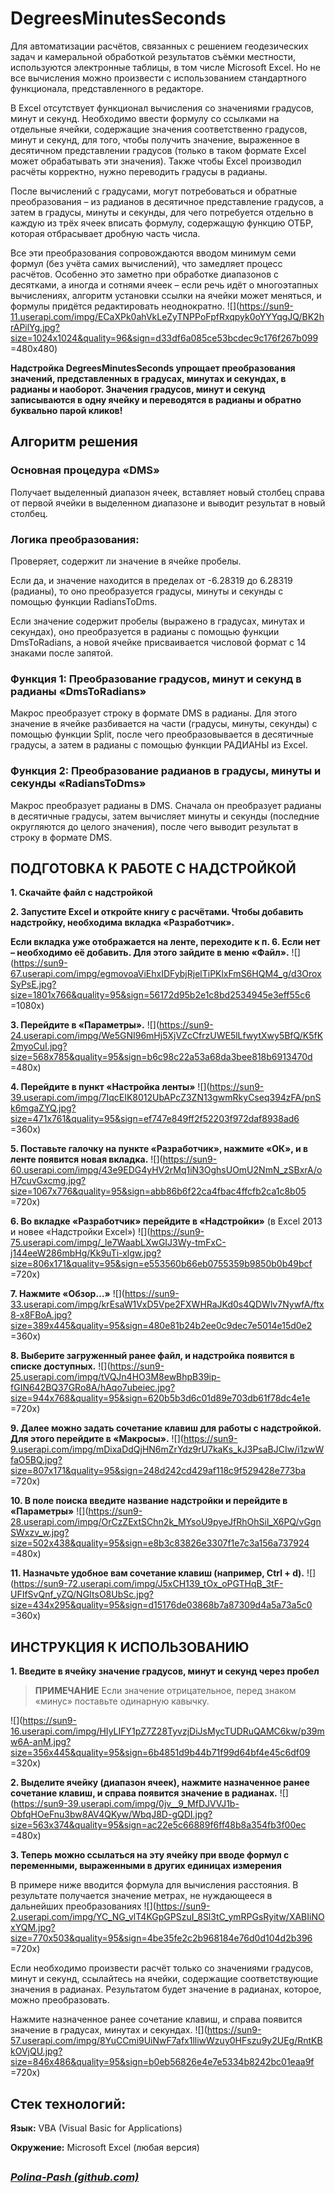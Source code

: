 # DegreesMinutesSeconds

Для автоматизации расчётов, связанных с решением геодезических задач и камеральной обработкой результатов съёмки местности, используются электронные таблицы, в том числе Microsoft  Excel. Но не все вычисления можно произвести с использованием стандартного функционала, представленного в редакторе.

В Excel  отсутствует функционал вычисления со значениями градусов, минут и секунд. Необходимо ввести формулу со ссылками на отдельные ячейки, содержащие значения соответственно градусов, минут и секунд, для того, чтобы получить значение, выраженное в десятичном представлении градусов (только в таком формате Excel  может обрабатывать эти значения). Также чтобы Excel  производил расчёты корректно, нужно переводить градусы в радианы.

После вычислений с градусами, могут потребоваться и обратные преобразования – из радианов в десятичное представление градусов, а затем в градусы, минуты и секунды, для чего потребуется отдельно в каждую из трёх ячеек вписать формулу, содержащую функцию ОТБР, которая отбрасывает дробную часть числа.

Все эти преобразования сопровождаются вводом минимум семи формул (без учёта самих вычислений), что замедляет процесс расчётов. Особенно это заметно при обработке диапазонов с десятками, а иногда и сотнями ячеек – если речь идёт о многоэтапных вычислениях, алгоритм установки ссылки на ячейки может меняться, и формулы придётся редактировать неоднократно.
![](https://sun9-11.userapi.com/impg/ECaXPk0ahVkLeZyTNPPoFpfRxqpyk0oYYYqgJQ/BK2hrAPilYg.jpg?size=1024x1024&quality=96&sign=d33df6a085ce53bcdec9c176f267b099 =480x480)

**Надстройка DegreesMinutesSeconds упрощает преобразования значений, представленных в градусах, минутах и секундах, в радианы и наоборот. Значения градусов, минут и секунд записываются в одну ячейку и переводятся в радианы и обратно буквально парой кликов!**

## Алгоритм решения

### **Основная процедура «DMS»**

Получает выделенный диапазон ячеек, вставляет новый столбец справа от первой ячейки в выделенном диапазоне и выводит результат в новый столбец.

### **Логика преобразования:**
Проверяет, содержит ли значение в ячейке пробелы.

Если да, и значение находится в пределах от -6.28319 до 6.28319 (радианы), то оно преобразуется градусы, минуты и секунды с помощью функции RadiansToDms.

Если значение содержит пробелы (выражено в градусах, минутах и секундах), оно преобразуется в радианы с помощью функции DmsToRadians, а новой ячейке присваивается числовой формат с 14 знаками после запятой.

### **Функция 1: Преобразование градусов, минут и секунд в радианы «DmsToRadians»**

Макрос преобразует строку в формате DMS в радианы. Для этого значение в ячейке разбивается на части (градусы, минуты, секунды) с помощью функции Split, после чего преобразовывается в десятичные градусы, а затем в радианы с помощью функции РАДИАНЫ из Excel.

### **Функция 2: Преобразование радианов в градусы, минуты и секунды «RadiansToDms»**
Макрос преобразует радианы в DMS. Сначала он преобразует радианы в десятичные градусы, затем вычисляет минуты и секунды (последние округляются до целого значения), после чего выводит результат в строку в формате DMS.

## **ПОДГОТОВКА К РАБОТЕ С НАДСТРОЙКОЙ**

**1. Скачайте файл с надстройкой**

**2. Запустите Excel и откройте книгу с расчётами. Чтобы добавить надстройку, необходима вкладка «Разработчик».**

**Если вкладка уже отображается на ленте, переходите к п. 6. Если нет – необходимо её добавить.  Для этого зайдите в меню «Файл».**
![](https://sun9-67.userapi.com/impg/egmovoaViEhxIDFybjRjelTiPKlxFmS6HQM4_g/d3OroxSyPsE.jpg?size=1801x766&quality=95&sign=56172d95b2e1c8bd2534945e3eff55c6 =1080x)

**3. Перейдите в «Параметры».**
![](https://sun9-24.userapi.com/impg/We5GNI96mHj5XjVZcCfrzUWE5lLfwytXwy5BfQ/K5fK2myoCuI.jpg?size=568x785&quality=95&sign=b6c98c22a53a68da3bee818b6913470d =480x)

**4. Перейдите в пункт «Настройка ленты»**
![](https://sun9-39.userapi.com/impg/7IqcEIK8012UbAPcZ3ZN13gwmRkyCseq394zFA/pnSk6mgaZYQ.jpg?size=471x761&quality=95&sign=ef747e849ff2f52203f972daf8938ad6 =360x)

**5. Поставьте галочку на пункте «Разработчик», нажмите «ОК», и в ленте появится новая вкладка.**
![](https://sun9-60.userapi.com/impg/43e9EDG4yHV2rMq1iN3OghsUOmU2NmN_zSBxrA/oH7cuvGxcmg.jpg?size=1067x776&quality=95&sign=abb86b6f22ca4fbac4ffcfb2ca1c8b05 =720x)

**6. Во вкладке «Разработчик» перейдите в «Надстройки»** (в Excel 2013 и новее «Надстройки Excel»)
![](https://sun9-75.userapi.com/impg/_le7WaabLXwGIJ3Wy-tmFxC-j144eeW286mbHg/Kk9uTi-xlgw.jpg?size=806x171&quality=95&sign=e553560b66eb0755359b9850b0b49bcf =720x)

**7. Нажмите «Обзор…»**
![](https://sun9-33.userapi.com/impg/krEsaW1VxD5Vpe2FXWHRaJKd0s4QDWlv7NywfA/ftx8-x8FBoA.jpg?size=389x445&quality=95&sign=480e81b24b2ee0c9dec7e5014e15d0e2 =360x)

**8. Выберите загруженный ранее файл, и надстройка появится в списке доступных.**
![](https://sun9-25.userapi.com/impg/tVQJn4HO3M8ewBhpB39ip-fGIN642BQ37GRo8A/hAqo7ubeiec.jpg?size=944x768&quality=95&sign=620b5b3d6c01d89e703db61f78dc4e1e =720x)

**9. Далее можно задать сочетание клавиш для работы с надстройкой. Для этого перейдите в «Макросы».**
![](https://sun9-9.userapi.com/impg/mDixaDdQjHN6mZrYdz9rU7kaKs_kJ3PsaBJCIw/i1zwWfaO5BQ.jpg?size=807x171&quality=95&sign=248d242cd429af118c9f529428e773ba =720x)

**10. В поле поиска введите название надстройки и перейдите в «Параметры»**
![](https://sun9-28.userapi.com/impg/OrCzZExtSChn2k_MYsoU9pyeJfRhOhSil_X6PQ/vGgnSWxzv_w.jpg?size=502x438&quality=95&sign=e8b3c83826e3307f1e7c3a156a737924 =480x)

**11. Назначьте удобное вам сочетание клавиш (например, Ctrl + d).**
![](https://sun9-72.userapi.com/impg/J5xCH139_tOx_oPGTHqB_3tF-UFIfSvQnf_yZQ/NGItsO8UbSc.jpg?size=434x295&quality=95&sign=d15176de03868b7a87309d4a5a73a5c0 =360x)

## **ИНСТРУКЦИЯ К ИСПОЛЬЗОВАНИЮ**

**1. Введите в ячейку значение градусов, минут и секунд через пробел**

>**ПРИМЕЧАНИЕ**
Если значение отрицательное, перед знаком «минус» поставьте одинарную кавычку.

![](https://sun9-16.userapi.com/impg/HIyLIFY1pZ7Z28TyvzjDiJsMycTUDRuQAMC6kw/p39mw6A-anM.jpg?size=356x445&quality=95&sign=6b4851d9b44b71f99d64bf4e45c6df09 =320x)

**2. Выделите ячейку (диапазон ячеек), нажмите назначенное ранее сочетание клавиш, и справа появится значение в радианах.**
![](https://sun9-39.userapi.com/impg/0jv__9_MfDJVVJ1b-ObfqHOeFnu3bw8AV4QKyw/WbqJ8D-gQDI.jpg?size=563x374&quality=95&sign=ac22e5c66889f6ff48b8a354fb3f00ec =480x)

**3. Теперь можно ссылаться на эту ячейку при вводе формул с переменными, выраженными в других единицах измерения**

В примере ниже вводится формула для вычисления расстояния. В результате получается значение метрах, не нуждающееся в дальнейших преобразованиях
![](https://sun9-2.userapi.com/impg/YC_NG_vlT4KGpGPSzuI_8Sl3tC_ymRPGsRyitw/XABIiNOxYQM.jpg?size=770x503&quality=95&sign=4be35fe2c2b968184e76d0d104d2b396 =720x)

Если необходимо произвести расчёт только со значениями градусов, минут и секунд, ссылайтесь на ячейки, содержащие соответствующие значения в радианах. Результатом будет значение в радианах, которое, можно преобразовать.

Нажмите назначенное ранее сочетание клавиш, и справа появится значение в градусах, минутах и секундах.
![](https://sun9-57.userapi.com/impg/8YuCCmi9UiNwF7afx1lliwWzuy0HFszu9y2UEg/RntKBkOVjQU.jpg?size=846x486&quality=95&sign=b0eb56826e4e7e5334b8242bc01eaa9f =720x)

## Стек  технологий:

**Язык:** VBA (Visual Basic for Applications)

**Окружение:**  Microsoft  Excel (любая версия)
##
### ***[Polina-Pash (github.com)](https://github.com/Polina-Pash)***
